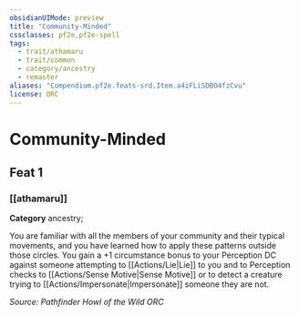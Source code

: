 ```yaml
---
obsidianUIMode: preview
title: "Community-Minded"
cssclasses: pf2e,pf2e-spell
tags:
  - trait/athamaru
  - trait/common
  - category/ancestry
  - remaster
aliases: "Compendium.pf2e.feats-srd.Item.a4iFLiSDBO4fzCvu"
license: ORC
---
```

# Community-Minded
## Feat 1
### [[athamaru]]

**Category** ancestry; 




You are familiar with all the members of your community and their typical movements, and you have learned how to apply these patterns outside those circles. You gain a +1 circumstance bonus to your Perception DC against someone attempting to [[Actions/Lie|Lie]] to you and to Perception checks to [[Actions/Sense Motive|Sense Motive]] or to detect a creature trying to [[Actions/Impersonate|Impersonate]] someone they are not.

*Source: Pathfinder Howl of the Wild*
*ORC*